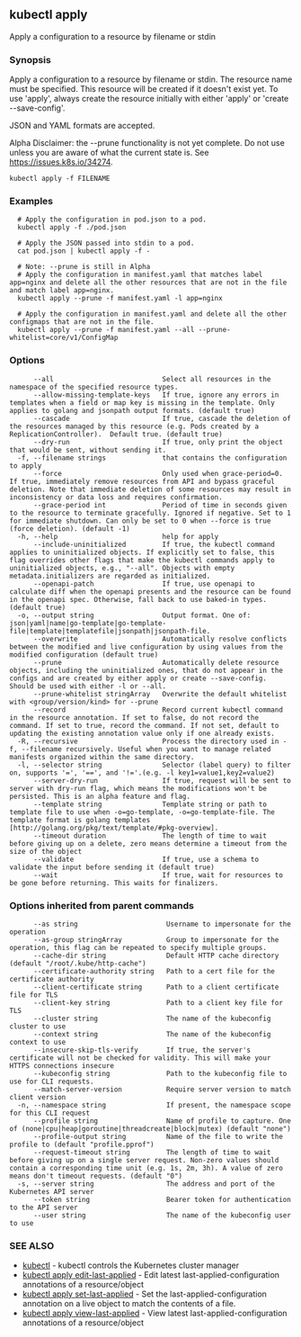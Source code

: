 ## kubectl apply

Apply a configuration to a resource by filename or stdin

### Synopsis

Apply a configuration to a resource by filename or stdin. The resource name must be specified. This resource will be created if it doesn't exist yet. To use 'apply', always create the resource initially with either 'apply' or 'create --save-config'. 

JSON and YAML formats are accepted. 

Alpha Disclaimer: the --prune functionality is not yet complete. Do not use unless you are aware of what the current state is. See https://issues.k8s.io/34274.

```
kubectl apply -f FILENAME
```

### Examples

```
  # Apply the configuration in pod.json to a pod.
  kubectl apply -f ./pod.json
  
  # Apply the JSON passed into stdin to a pod.
  cat pod.json | kubectl apply -f -
  
  # Note: --prune is still in Alpha
  # Apply the configuration in manifest.yaml that matches label app=nginx and delete all the other resources that are not in the file and match label app=nginx.
  kubectl apply --prune -f manifest.yaml -l app=nginx
  
  # Apply the configuration in manifest.yaml and delete all the other configmaps that are not in the file.
  kubectl apply --prune -f manifest.yaml --all --prune-whitelist=core/v1/ConfigMap
```

### Options

```
      --all                           Select all resources in the namespace of the specified resource types.
      --allow-missing-template-keys   If true, ignore any errors in templates when a field or map key is missing in the template. Only applies to golang and jsonpath output formats. (default true)
      --cascade                       If true, cascade the deletion of the resources managed by this resource (e.g. Pods created by a ReplicationController).  Default true. (default true)
      --dry-run                       If true, only print the object that would be sent, without sending it.
  -f, --filename strings              that contains the configuration to apply
      --force                         Only used when grace-period=0. If true, immediately remove resources from API and bypass graceful deletion. Note that immediate deletion of some resources may result in inconsistency or data loss and requires confirmation.
      --grace-period int              Period of time in seconds given to the resource to terminate gracefully. Ignored if negative. Set to 1 for immediate shutdown. Can only be set to 0 when --force is true (force deletion). (default -1)
  -h, --help                          help for apply
      --include-uninitialized         If true, the kubectl command applies to uninitialized objects. If explicitly set to false, this flag overrides other flags that make the kubectl commands apply to uninitialized objects, e.g., "--all". Objects with empty metadata.initializers are regarded as initialized.
      --openapi-patch                 If true, use openapi to calculate diff when the openapi presents and the resource can be found in the openapi spec. Otherwise, fall back to use baked-in types. (default true)
  -o, --output string                 Output format. One of: json|yaml|name|go-template|go-template-file|template|templatefile|jsonpath|jsonpath-file.
      --overwrite                     Automatically resolve conflicts between the modified and live configuration by using values from the modified configuration (default true)
      --prune                         Automatically delete resource objects, including the uninitialized ones, that do not appear in the configs and are created by either apply or create --save-config. Should be used with either -l or --all.
      --prune-whitelist stringArray   Overwrite the default whitelist with <group/version/kind> for --prune
      --record                        Record current kubectl command in the resource annotation. If set to false, do not record the command. If set to true, record the command. If not set, default to updating the existing annotation value only if one already exists.
  -R, --recursive                     Process the directory used in -f, --filename recursively. Useful when you want to manage related manifests organized within the same directory.
  -l, --selector string               Selector (label query) to filter on, supports '=', '==', and '!='.(e.g. -l key1=value1,key2=value2)
      --server-dry-run                If true, request will be sent to server with dry-run flag, which means the modifications won't be persisted. This is an alpha feature and flag.
      --template string               Template string or path to template file to use when -o=go-template, -o=go-template-file. The template format is golang templates [http://golang.org/pkg/text/template/#pkg-overview].
      --timeout duration              The length of time to wait before giving up on a delete, zero means determine a timeout from the size of the object
      --validate                      If true, use a schema to validate the input before sending it (default true)
      --wait                          If true, wait for resources to be gone before returning. This waits for finalizers.
```

### Options inherited from parent commands

```
      --as string                      Username to impersonate for the operation
      --as-group stringArray           Group to impersonate for the operation, this flag can be repeated to specify multiple groups.
      --cache-dir string               Default HTTP cache directory (default "/root/.kube/http-cache")
      --certificate-authority string   Path to a cert file for the certificate authority
      --client-certificate string      Path to a client certificate file for TLS
      --client-key string              Path to a client key file for TLS
      --cluster string                 The name of the kubeconfig cluster to use
      --context string                 The name of the kubeconfig context to use
      --insecure-skip-tls-verify       If true, the server's certificate will not be checked for validity. This will make your HTTPS connections insecure
      --kubeconfig string              Path to the kubeconfig file to use for CLI requests.
      --match-server-version           Require server version to match client version
  -n, --namespace string               If present, the namespace scope for this CLI request
      --profile string                 Name of profile to capture. One of (none|cpu|heap|goroutine|threadcreate|block|mutex) (default "none")
      --profile-output string          Name of the file to write the profile to (default "profile.pprof")
      --request-timeout string         The length of time to wait before giving up on a single server request. Non-zero values should contain a corresponding time unit (e.g. 1s, 2m, 3h). A value of zero means don't timeout requests. (default "0")
  -s, --server string                  The address and port of the Kubernetes API server
      --token string                   Bearer token for authentication to the API server
      --user string                    The name of the kubeconfig user to use
```

### SEE ALSO

* [kubectl](kubectl.md)	 - kubectl controls the Kubernetes cluster manager
* [kubectl apply edit-last-applied](kubectl_apply_edit-last-applied.md)	 - Edit latest last-applied-configuration annotations of a resource/object
* [kubectl apply set-last-applied](kubectl_apply_set-last-applied.md)	 - Set the last-applied-configuration annotation on a live object to match the contents of a file.
* [kubectl apply view-last-applied](kubectl_apply_view-last-applied.md)	 - View latest last-applied-configuration annotations of a resource/object

